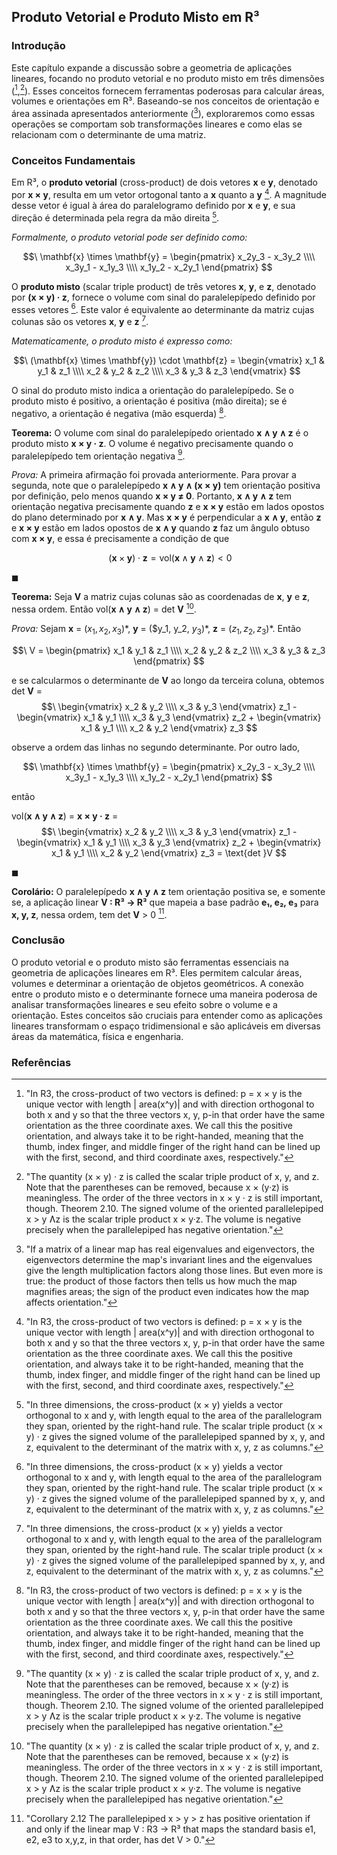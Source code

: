 ## Produto Vetorial e Produto Misto em R³

### Introdução

Este capítulo expande a discussão sobre a geometria de aplicações lineares, focando no produto vetorial e no produto misto em três dimensões ([^42],[^43]). Esses conceitos fornecem ferramentas poderosas para calcular áreas, volumes e orientações em R³. Baseando-se nos conceitos de orientação e área assinada apresentados anteriormente ([^41]), exploraremos como essas operações se comportam sob transformações lineares e como elas se relacionam com o determinante de uma matriz.

### Conceitos Fundamentais

Em R³, o **produto vetorial** (cross-product) de dois vetores **x** e **y**, denotado por **x × y**, resulta em um vetor ortogonal tanto a **x** quanto a **y** [^42]. A magnitude desse vetor é igual à área do paralelogramo definido por **x** e **y**, e sua direção é determinada pela regra da mão direita [^1].

*Formalmente, o produto vetorial pode ser definido como:*

$$\
\mathbf{x} \times \mathbf{y} = \begin{pmatrix} x_2y_3 - x_3y_2 \\\\ x_3y_1 - x_1y_3 \\\\ x_1y_2 - x_2y_1 \end{pmatrix}
$$

O **produto misto** (scalar triple product) de três vetores **x**, **y**, e **z**, denotado por **(x × y) · z**, fornece o volume com sinal do paralelepípedo definido por esses vetores [^1]. Este valor é equivalente ao determinante da matriz cujas colunas são os vetores **x**, **y** e **z** [^1].

*Matematicamente, o produto misto é expresso como:*

$$\
(\mathbf{x} \times \mathbf{y}) \cdot \mathbf{z} = \begin{vmatrix} x_1 & y_1 & z_1 \\\\ x_2 & y_2 & z_2 \\\\ x_3 & y_3 & z_3 \end{vmatrix}
$$

O sinal do produto misto indica a orientação do paralelepípedo. Se o produto misto é positivo, a orientação é positiva (mão direita); se é negativo, a orientação é negativa (mão esquerda) [^42].

**Teorema:** O volume com sinal do paralelepípedo orientado **x ∧ y ∧ z** é o produto misto **x × y · z**. O volume é negativo precisamente quando o paralelepípedo tem orientação negativa [^43].

*Prova:*
A primeira afirmação foi provada anteriormente. Para provar a segunda, note que o paralelepípedo **x ∧ y ∧ (x × y)** tem orientação positiva por definição, pelo menos quando **x × y ≠ 0**. Portanto, **x ∧ y ∧ z** tem orientação negativa precisamente quando **z** e **x × y** estão em lados opostos do plano determinado por **x ∧ y**. Mas **x × y** é perpendicular a **x ∧ y**, então **z** e **x × y** estão em lados opostos de **x ∧ y** quando **z** faz um ângulo obtuso com **x × y**, e essa é precisamente a condição de que

$$\
(\mathbf{x} \times \mathbf{y}) \cdot \mathbf{z} = \text{vol}(\mathbf{x} \wedge \mathbf{y} \wedge \mathbf{z}) < 0
$$

$\blacksquare$

**Teorema:** Seja **V** a matriz cujas colunas são as coordenadas de **x**, **y** e **z**, nessa ordem. Então vol(**x ∧ y ∧ z**) = det **V** [^43].

*Prova:*
Sejam **x** = ($x_1, x_2, x_3$)\*, **y** = ($y_1, y_2, $y_3$)\*, **z** = ($z_1, z_2, z_3$)\*. Então

$$\
V = \begin{pmatrix} x_1 & y_1 & z_1 \\\\ x_2 & y_2 & z_2 \\\\ x_3 & y_3 & z_3 \end{pmatrix}
$$

e se calcularmos o determinante de **V** ao longo da terceira coluna, obtemos
det **V** =
$$\
\begin{vmatrix} x_2 & y_2 \\\\ x_3 & y_3 \end{vmatrix} z_1 - \begin{vmatrix} x_1 & y_1 \\\\ x_3 & y_3 \end{vmatrix} z_2 + \begin{vmatrix} x_1 & y_1 \\\\ x_2 & y_2 \end{vmatrix} z_3
$$

observe a ordem das linhas no segundo determinante. Por outro lado,

$$\
\mathbf{x} \times \mathbf{y} = \begin{pmatrix} x_2y_3 - x_3y_2 \\\\ x_3y_1 - x_1y_3 \\\\ x_1y_2 - x_2y_1 \end{pmatrix}
$$

então

vol(**x ∧ y ∧ z**) = **x × y · z** =
$$\
\begin{vmatrix} x_2 & y_2 \\\\ x_3 & y_3 \end{vmatrix} z_1 - \begin{vmatrix} x_1 & y_1 \\\\ x_3 & y_3 \end{vmatrix} z_2 + \begin{vmatrix} x_1 & y_1 \\\\ x_2 & y_2 \end{vmatrix} z_3 = \text{det }V
$$

$\blacksquare$

**Corolário:** O paralelepípedo **x ∧ y ∧ z** tem orientação positiva se, e somente se, a aplicação linear **V : R³ → R³** que mapeia a base padrão **e₁, e₂, e₃** para **x, y, z**, nessa ordem, tem det **V** > 0 [^44].

### Conclusão

O produto vetorial e o produto misto são ferramentas essenciais na geometria de aplicações lineares em R³. Eles permitem calcular áreas, volumes e determinar a orientação de objetos geométricos. A conexão entre o produto misto e o determinante fornece uma maneira poderosa de analisar transformações lineares e seu efeito sobre o volume e a orientação. Estes conceitos são cruciais para entender como as aplicações lineares transformam o espaço tridimensional e são aplicáveis em diversas áreas da matemática, física e engenharia.

### Referências
[^1]: "In three dimensions, the cross-product (x × y) yields a vector orthogonal to x and y, with length equal to the area of the parallelogram they span, oriented by the right-hand rule. The scalar triple product (x × y) · z gives the signed volume of the parallelepiped spanned by x, y, and z, equivalent to the determinant of the matrix with x, y, z as columns."
[^41]: "If a matrix of a linear map has real eigenvalues and eigenvectors, the eigenvectors determine the map\'s invariant lines and the eigenvalues give the length multiplication factors along those lines. But even more is true: the product of those factors then tells us how much the map magnifies areas; the sign of the product even indicates how the map affects orientation."
[^42]: "In R3, the cross-product of two vectors is defined: p = x × y is the unique vector with length | area(x^y)| and with direction orthogonal to both x and y so that the three vectors x, y, p-in that order have the same orientation as the three coordinate axes. We call this the positive orientation, and always take it to be right-handed, meaning that the thumb, index finger, and middle finger of the right hand can be lined up with the first, second, and third coordinate axes, respectively."
[^43]: "The quantity (x × y) · z is called the scalar triple product of x, y, and z. Note that the parentheses can be removed, because x × (y·z) is meaningless. The order of the three vectors in x × y · z is still important, though. Theorem 2.10. The signed volume of the oriented parallelepiped x > y Ʌz is the scalar triple product x × y·z. The volume is negative precisely when the parallelepiped has negative orientation."
[^44]: "Corollary 2.12 The parallelepiped x > y > z has positive orientation if and only if the linear map V : R3 → R³ that maps the standard basis e1, e2, e3 to x,y,z, in that order, has det V > 0."
<!-- END -->